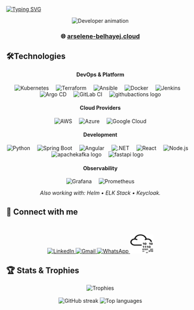 [![Typing SVG](https://readme-typing-svg.demolab.com?font=Arial&weight=600&size=40&duration=4500&pause=&multiline=true&width=800&height=90&lines=%24+whoami;Arselene+Belhayej)](https://git.io/typing-svg)
<div align="center">
  <img height="200" src="https://mir-s3-cdn-cf.behance.net/project_modules/source/06f21a161921919.63cd7887d0a70.gif" alt="Developer animation" />
<h3 align="center">
  🌐&nbsp;<a href="https://arselene-belhayej.cloud" target="_blank" rel="noopener noreferrer"><strong>arselene-belhayej.cloud</strong></a>
</h3>
</div>
<h2 align="left">🛠️Technologies</h2>
<h4 align="center">DevOps & Platform</h4>
<p align="center">
  <img src="https://cdn.jsdelivr.net/gh/devicons/devicon/icons/kubernetes/kubernetes-plain.svg" height="60" alt="Kubernetes"/>
  <img width="11"/>
  <img src="https://cdn.jsdelivr.net/gh/devicons/devicon/icons/terraform/terraform-original.svg" height="60" alt="Terraform"/>
  <img width="11"/>
  <img src="https://cdn.jsdelivr.net/gh/devicons/devicon/icons/ansible/ansible-original.svg" height="60" alt="Ansible"/>
  <img width="11"/>
  <img src="https://cdn.jsdelivr.net/gh/devicons/devicon/icons/docker/docker-original.svg" height="60" alt="Docker"/>
  <img width="11"/>
  <img src="https://cdn.jsdelivr.net/gh/devicons/devicon/icons/jenkins/jenkins-original.svg" height="60" alt="Jenkins"/>
  <img width="11"/>
  <img src="https://cdn.jsdelivr.net/gh/devicons/devicon/icons/argocd/argocd-original.svg" height="60" alt="Argo CD"/>
  <img width="11"/>
  <img src="https://cdn.jsdelivr.net/gh/devicons/devicon/icons/gitlab/gitlab-original.svg" height="60" alt="GitLab CI"/>
  <img width="11"/>
  <img src="https://skillicons.dev/icons?i=githubactions" height="60" alt="githubactions logo" />
</p>

<!-- Cloud -->
<h4 align="center">Cloud Providers</h4>
<p align="center">
  <img src="https://skillicons.dev/icons?i=aws" height="60" alt="AWS"/>
  <img width="11"/>
  <img src="https://cdn.jsdelivr.net/gh/devicons/devicon/icons/azure/azure-original.svg" height="60" alt="Azure"/>
  <img width="11"/>
  <img src="https://cdn.jsdelivr.net/gh/devicons/devicon/icons/googlecloud/googlecloud-original.svg" height="60" alt="Google Cloud"/>
</p>

<!-- Development -->
<h4 align="center">Development</h4>
<p align="center">
  <img src="https://skillicons.dev/icons?i=py" height="60" alt="Python"/>
  <img width="11"/>
  <img src="https://cdn.jsdelivr.net/gh/devicons/devicon/icons/spring/spring-original.svg" height="60" alt="Spring Boot"/>
  <img width="11"/>
  <img src="https://cdn.jsdelivr.net/gh/devicons/devicon/icons/angularjs/angularjs-original.svg" height="60" alt="Angular"/>
  <img width="11"/>
  <img src="https://cdn.jsdelivr.net/gh/devicons/devicon/icons/dot-net/dot-net-original.svg" height="60" alt=".NET"/>
  <img width="11"/>
  <img src="https://cdn.jsdelivr.net/gh/devicons/devicon/icons/react/react-original.svg" height="60" alt="React"/>
  <img width="11"/>
  <img src="https://cdn.jsdelivr.net/gh/devicons/devicon/icons/nodejs/nodejs-plain-wordmark.svg" height="60" alt="Node.js"/>
  <img width="11" />
  <img src="https://skillicons.dev/icons?i=kafka" height="60" alt="apachekafka logo"  />
  <img width="11" />
  <img src="https://cdn.jsdelivr.net/gh/devicons/devicon/icons/fastapi/fastapi-original.svg" height="60" alt="fastapi logo"  />
  <img width="11" />
</p>

<h4 align="center">Observability</h4>
<p align="center">
  <img src="https://cdn.jsdelivr.net/gh/devicons/devicon/icons/grafana/grafana-original.svg" height="60" alt="Grafana"/>
  <img width="11"/>
  <img src="https://cdn.jsdelivr.net/gh/devicons/devicon/icons/prometheus/prometheus-original.svg" height="60" alt="Prometheus"/>
</p>

<p align="center">
  <i>Also working with: Helm • ELK Stack • Keycloak.</i>
</p>
<h2 align="left">🤝 Connect with me</h2>
<br/>
<p align="center">
  <a href="https://linkedin.com/in/arselenebelhayej" target="_blank" title="LinkedIn">
    <img src="https://raw.githubusercontent.com/maurodesouza/profile-readme-generator/master/src/assets/icons/social/linkedin/default.svg" width="62" height="50" alt="LinkedIn"/>
  </a>
  <a href="mailto:arselenebelhayej1@gmail.com" target="_blank" title="Email">
    <img src="https://raw.githubusercontent.com/maurodesouza/profile-readme-generator/master/src/assets/icons/social/gmail/default.svg" width="62" height="50" alt="Gmail"/>
  </a>
  <a href="https://wa.me/21692558898" target="_blank" title="WhatsApp">
    <img src="https://raw.githubusercontent.com/maurodesouza/profile-readme-generator/master/src/assets/icons/social/whatsapp/default.svg" width="62" height="50" alt="WhatsApp"/>
  </a>
   <a href="https://tryhackme.com/p/ArseleneBelhayej" target="_blank">
    <img src="https://raw.githubusercontent.com/maurodesouza/profile-readme-generator/master/src/assets/icons/social/tryhackme/default.svg" width="62" height="50" alt="tryhackme logo"  />
  </a>
</p>

<h2 align="left">🏆 Stats & Trophies</h2>
<!-- ======================== -->
<div align="center">
  
  <img src="https://github-profile-trophy.vercel.app?username=ArsaleneBelhayej&theme=dark_lover&column=-1&row=1&margin-w=8&margin-h=8&no-bg=false&no-frame=false&order=4" height="250" alt="Trophies"/>
</div>
<br/>
<div align="center">
  <img src="https://streak-stats.demolab.com?user=ArsaleneBelhayej&locale=en&mode=daily&theme=merko&hide_border=false&border_radius=5&order=3" height="150" alt="GitHub streak"/>   
  <img src="https://github-readme-stats.vercel.app/api/top-langs?username=ArsaleneBelhayej&locale=en&hide_title=false&layout=compact&card_width=320&langs_count=5&theme=merko&hide_border=false" height="150" alt="Top languages"/>
</div>
<br/>

